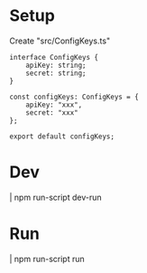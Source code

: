 
# Setup

Create "src/ConfigKeys.ts"

```
interface ConfigKeys {
    apiKey: string;
    secret: string;
}
  
const configKeys: ConfigKeys = {
    apiKey: "xxx",
    secret: "xxx"
};
  
export default configKeys;
```

# Dev
| npm run-script dev-run

# Run
| npm run-script run